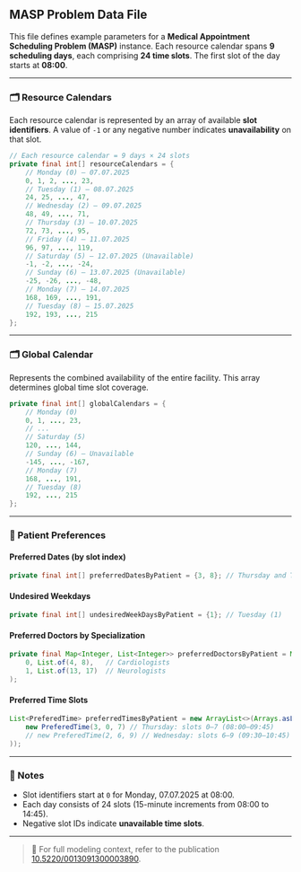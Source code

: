 ## MASP Problem Data File

This file defines example parameters for a **Medical Appointment Scheduling Problem (MASP)** instance. Each resource calendar spans **9 scheduling days**, each comprising **24 time slots**. The first slot of the day starts at **08:00**.

---

### 🗂 Resource Calendars

Each resource calendar is represented by an array of available **slot identifiers**. A value of `-1` or any negative number indicates **unavailability** on that slot.

```java
// Each resource calendar = 9 days × 24 slots
private final int[] resourceCalendars = {
    // Monday (0) – 07.07.2025
    0, 1, 2, ..., 23,
    // Tuesday (1) – 08.07.2025
    24, 25, ..., 47,
    // Wednesday (2) – 09.07.2025
    48, 49, ..., 71,
    // Thursday (3) – 10.07.2025
    72, 73, ..., 95,
    // Friday (4) – 11.07.2025
    96, 97, ..., 119,
    // Saturday (5) – 12.07.2025 (Unavailable)
    -1, -2, ..., -24,
    // Sunday (6) – 13.07.2025 (Unavailable)
    -25, -26, ..., -48,
    // Monday (7) – 14.07.2025
    168, 169, ..., 191,
    // Tuesday (8) – 15.07.2025
    192, 193, ..., 215
};
```

---

### 🗂 Global Calendar

Represents the combined availability of the entire facility. This array determines global time slot coverage.

```java
private final int[] globalCalendars = {
    // Monday (0)
    0, 1, ..., 23,
    // ...
    // Saturday (5)
    120, ..., 144,
    // Sunday (6) – Unavailable
    -145, ..., -167,
    // Monday (7)
    168, ..., 191,
    // Tuesday (8)
    192, ..., 215
};
```

---

### 📆 Patient Preferences

#### Preferred Dates (by slot index)
```java
private final int[] preferredDatesByPatient = {3, 8}; // Thursday and Tuesday
```

#### Undesired Weekdays
```java
private final int[] undesiredWeekDaysByPatient = {1}; // Tuesday (1)
```

#### Preferred Doctors by Specialization
```java
private final Map<Integer, List<Integer>> preferredDoctorsByPatient = Map.of(
    0, List.of(4, 8),   // Cardiologists
    1, List.of(13, 17)  // Neurologists
);
```

#### Preferred Time Slots
```java
List<PreferedTime> preferredTimesByPatient = new ArrayList<>(Arrays.asList(
    new PreferedTime(3, 0, 7) // Thursday: slots 0–7 (08:00–09:45)
    // new PreferedTime(2, 6, 9) // Wednesday: slots 6–9 (09:30–10:45) (optional)
));
```

---

### 📌 Notes

- Slot identifiers start at `0` for Monday, 07.07.2025 at 08:00.
- Each day consists of 24 slots (15-minute increments from 08:00 to 14:45).
- Negative slot IDs indicate **unavailable time slots**.

---

> 📖 For full modeling context, refer to the publication [10.5220/0013091300003890](https://doi.org/10.5220/0013091300003890).
